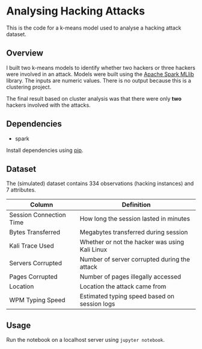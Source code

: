 # Analysing Hacking Attacks

This is the code for a k-means model used to analyse a hacking attack dataset.

## Overview

I built two k-means models to identify whether two hackers or three hackers were involved in an attack. Models were built using the [Apache Spark MLlib](https://spark.apache.org/docs/latest/ml-guide.html) library. The inputs are numeric values. There is no output because this is a clustering project.

The final result based on cluster analysis was that there were only **two** hackers involved with the attacks.

## Dependencies

- spark

Install dependencies using [pip](https://pip.pypa.io/en/stable/).

## Dataset

The (simulated) dataset contains 334 observations (hacking instances) and 7 attributes.

| Column  | Definition |
| ------------- | ------------- |
| Session Connection Time  | How long the session lasted in minutes  |
| Bytes Transferred  | Megabytes transferred during session  |
| Kali Trace Used  | Whether or not the hacker was using Kali Linux  |
| Servers Corrupted  | Number of server corrupted during the attack  |
| Pages Corrupted  | Number of pages illegally accessed  |
| Location  | Location the attack came from  |
| WPM Typing Speed  | Estimated typing speed based on session logs  |

## Usage

Run the notebook on a localhost server using `jupyter notebook`.
